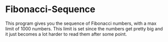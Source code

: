 # Fibonacci-Sequence


This program gives you the sequence of Fibonacci numbers, with a max limit of 1000 numbers. This limit is set since the numbers get pretty big and it just becomes a lot harder to read them after some point.
